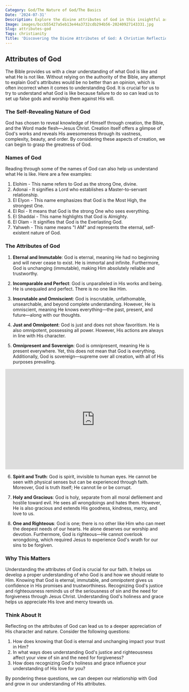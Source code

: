 ```yaml
---
Category: God/The Nature of God/The Basics
Date: '2024-07-31'
Description: Explore the divine attributes of God in this insightful article, delving into the essence and characteristics that define the supreme being.
Image: images/bccb55427a5eb13e44a3732cdb294b56-20240927143331.jpg
Slug: attributes-god
Tags: christianity
Title: 'Discovering the Divine Attributes of God: A Christian Reflection'
---
```


## Attributes of God

The Bible provides us with a clear understanding of what God is like and what He is not like. Without relying on the authority of the Bible, any attempt to explain God's attributes would be no better than an opinion, which is often incorrect when it comes to understanding God. It is crucial for us to try to understand what God is like because failure to do so can lead us to set up false gods and worship them against His will.

### The Self-Revealing Nature of God

God has chosen to reveal knowledge of Himself through creation, the Bible, and the Word made flesh—Jesus Christ. Creation itself offers a glimpse of God's works and reveals His awesomeness through its vastness, complexity, beauty, and order. By considering these aspects of creation, we can begin to grasp the greatness of God.

### Names of God

Reading through some of the names of God can also help us understand what He is like. Here are a few examples:

1. Elohim - This name refers to God as the strong One, divine.
2. Adonai - It signifies a Lord who establishes a Master-to-servant relationship.
3. El Elyon - This name emphasizes that God is the Most High, the strongest One.
4. El Roi - It means that God is the strong One who sees everything.
5. El Shaddai - This name highlights that God is Almighty.
6. El Olam - It signifies that God is the Everlasting God.
7. Yahweh - This name means "I AM" and represents the eternal, self-existent nature of God.

### The Attributes of God

1. **Eternal and Immutable**: God is eternal, meaning He had no beginning and will never cease to exist. He is immortal and infinite. Furthermore, God is unchanging (immutable), making Him absolutely reliable and trustworthy.

2. **Incomparable and Perfect**: God is unparalleled in His works and being. He is unequaled and perfect. There is no one like Him.

3. **Inscrutable and Omniscient**: God is inscrutable, unfathomable, unsearchable, and beyond complete understanding. However, He is omniscient, meaning He knows everything—the past, present, and future—along with our thoughts.

4. **Just and Omnipotent**: God is just and does not show favoritism. He is also omnipotent, possessing all power. However, His actions are always in line with His character.

5. **Omnipresent and Sovereign**: God is omnipresent, meaning He is present everywhere. Yet, this does not mean that God is everything. Additionally, God is sovereign—supreme over all creation, with all of His purposes prevailing.


<iframe width="560" height="315" src="https://www.youtube.com/embed/YfeZSRnQnI8" frameborder="0" allow="autoplay; encrypted-media" allowfullscreen></iframe>


6. **Spirit and Truth**: God is spirit, invisible to human eyes. He cannot be seen with physical senses but can be experienced through faith. Moreover, God is truth itself; He cannot lie or be corrupt.

7. **Holy and Gracious**: God is holy, separate from all moral defilement and hostile toward evil. He sees all wrongdoings and hates them. However, He is also gracious and extends His goodness, kindness, mercy, and love to us.

8. **One and Righteous**: God is one; there is no other like Him who can meet the deepest needs of our hearts. He alone deserves our worship and devotion. Furthermore, God is righteous—He cannot overlook wrongdoing, which required Jesus to experience God's wrath for our sins to be forgiven.

### Why This Matters

Understanding the attributes of God is crucial for our faith. It helps us develop a proper understanding of who God is and how we should relate to Him. Knowing that God is eternal, immutable, and omnipotent gives us confidence in His promises and trustworthiness. Recognizing God's justice and righteousness reminds us of the seriousness of sin and the need for forgiveness through Jesus Christ. Understanding God's holiness and grace helps us appreciate His love and mercy towards us.

### Think About It

Reflecting on the attributes of God can lead us to a deeper appreciation of His character and nature. Consider the following questions:

1. How does knowing that God is eternal and unchanging impact your trust in Him?
2. In what ways does understanding God's justice and righteousness affect your view of sin and the need for forgiveness?
3. How does recognizing God's holiness and grace influence your understanding of His love for you?

By pondering these questions, we can deepen our relationship with God and grow in our understanding of His attributes.